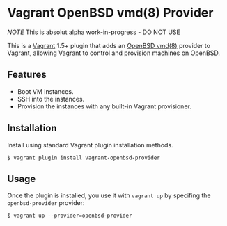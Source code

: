 
# Vagrant OpenBSD vmd(8) Provider

*NOTE* This is absolut alpha work-in-progress - DO NOT USE

This is a [Vagrant](http://www.vagrantup.com) 1.5+ plugin that adds an
[OpenBSD vmd(8)](https://man.openbsd.org/vmd) provider to Vagrant,
allowing Vagrant to control and provision machines on OpenBSD.

## Features

* Boot VM instances.
* SSH into the instances.
* Provision the instances with any built-in Vagrant provisioner.

## Installation

Install using standard Vagrant plugin installation methods.

```
$ vagrant plugin install vagrant-openbsd-provider
```

## Usage

Once the plugin is installed, you use it with `vagrant up` by specifing
the `openbsd-provider` provider:
```
$ vagrant up --provider=openbsd-provider
```

